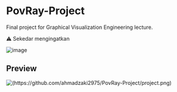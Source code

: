 # PovRay-Project

Final project for Graphical Visualization Engineering lecture.

⚠ Sekedar mengingatkan

![image](https://github.com/ahmadzaki2975/PovRay-Project/assets/87590846/6d9a2f92-8cf0-4087-925b-41235eb1f142)

## Preview
![(https://github.com/ahmadzaki2975/PovRay-Project/project.png)](https://raw.githubusercontent.com/ahmadzaki2975/PovRay-Project/main/project.png)

